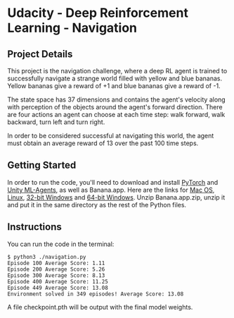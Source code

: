 # Udacity - Deep Reinforcement Learning - Navigation

## Project Details

This project is the navigation challenge, where a deep RL agent is trained to successfully navigate a strange world
filled with yellow and blue bananas.  Yellow bananas give a reward of +1 and blue bananas give a reward of -1.

The state space has 37 dimensions and contains the agent's velocity along with perception of the objects around the
agent's forward direction.  There are four actions an agent can choose at each time step: walk forward, walk backward,
turn left and turn right.

In order to be considered successful at navigating this world, the agent must obtain an average reward of 13 over the past 100
time steps.

## Getting Started

In order to run the code, you'll need to download and install [PyTorch](https://pytorch.org/) and [Unity ML-Agents](https://github.com/Unity-Technologies/ml-agents/blob/master/docs/Installation.md), as well as Banana.app.  Here are the links for [Mac OS](https://s3-us-west-1.amazonaws.com/udacity-drlnd/P1/Banana/Banana.app.zip), [Linux](https://s3-us-west-1.amazonaws.com/udacity-drlnd/P1/Banana/Banana_Linux.zip), [32-bit Windows](https://s3-us-west-1.amazonaws.com/udacity-drlnd/P1/Banana/Banana_Windows_x86.zip) and [64-bit Windows](https://s3-us-west-1.amazonaws.com/udacity-drlnd/P1/Banana/Banana_Windows_x86_64.zip).  Unzip Banana.app.zip, unzip it and put it in the same directory as the rest of the Python files.

## Instructions

You can run the code in the terminal:
```
$ python3 ./navigation.py
Episode 100	Average Score: 1.11
Episode 200	Average Score: 5.26
Episode 300	Average Score: 8.13
Episode 400	Average Score: 11.25
Episode 449	Average Score: 13.08
Environment solved in 349 episodes!	Average Score: 13.08
```
A file checkpoint.pth will be output with the final model weights.
